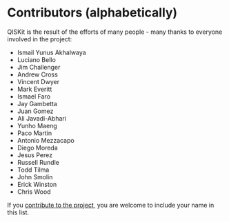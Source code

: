 Contributors (alphabetically)
=============================

QISKit is the result of the efforts of many people - many thanks to everyone
involved in the project:

* Ismail Yunus Akhalwaya
* Luciano Bello
* Jim Challenger
* Andrew Cross
* Vincent Dwyer
* Mark Everitt
* Ismael Faro
* Jay Gambetta
* Juan Gomez
* Ali Javadi-Abhari
* Yunho Maeng
* Paco Martin
* Antonio Mezzacapo
* Diego Moreda
* Jesus Perez
* Russell Rundle
* Todd Tilma
* John Smolin
* Erick Winston
* Chris Wood

If you [contribute to the project](.github/CONTRIBUTING.rst), you are welcome to include
your name in this list.
